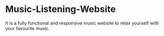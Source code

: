 # Music-Listening-Website
It is a fully functional and responsive music website to relax yourself with your favourite music.
